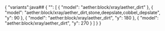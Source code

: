 {
  "variants":java## {
    "": [
      {
        "model": "aether:block/xray/aether_dirt"
      },
      {
        "model": "aether:block/xray/aether_dirt,stone,deepslate,cobbel_depslate",
        "y": 90
      },
      {
        "model": "aether:block/xray/aether_dirt",
        "y": 180
      },
      {
        "model": "aether:block/xray/aether_dirt",
        "y": 270
      }
    ]
  }
}
